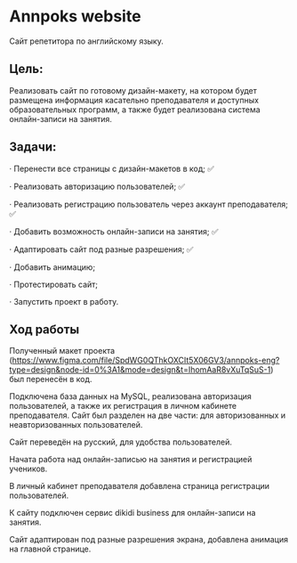# Annpoks website
Сайт репетитора по английскому языку.

## Цель:
Реализовать сайт по готовому дизайн-макету, на котором будет размещена информация касательно преподавателя и доступных образовательных программ, а также будет реализована система онлайн-записи на занятия.

## Задачи:
· Перенести все страницы с дизайн-макетов в код;  ✅

· Реализовать авторизацию пользователей;  ✅

· Реализовать регистрацию пользователь через аккаунт преподавателя;  ✅

· Добавить возможность онлайн-записи на занятия;  ✅

· Адаптировать сайт под разные разрешения;  ✅

· Добавить анимацию;

· Протестировать сайт;

· Запустить проект в работу.

## Ход работы
Полученный макет проекта (https://www.figma.com/file/SpdWG0QThkOXCIt5X06GV3/annpoks-eng?type=design&node-id=0%3A1&mode=design&t=IhomAaR8vXuTqSuS-1) был перенесён в код.

Подключена база данных на MySQL, реализована авторизация пользователей, а также их регистрация в личном кабинете преподавателя. Сайт был разделен на две части: для авторизованных и неавторизованных пользователей.

Сайт переведён на русский, для удобства пользователей.

Начата работа над онлайн-записью на занятия и регистрацией учеников.

В личный кабинет преподавателя добавлена страница регистрации пользователей.

К сайту подключен сервис dikidi business для онлайн-записи на занятия.

Сайт адаптирован под разные разрешения экрана, добавлена анимация на главной странице.
